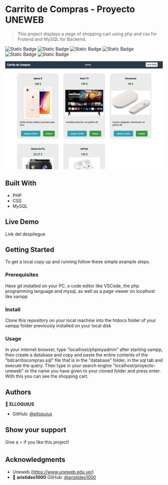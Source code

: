 # Carrito de Compras - Proyecto UNEWEB

> This project displays a page of shopping cart using php and css for Frotend and MySQL for Backend.
> 
![Static Badge](https://img.shields.io/badge/php-685dd8?style=for-the-badge&logo=php&logoColor=685dd8&logoSize=auto&labelColor=white)
![Static Badge](https://img.shields.io/badge/css-00a6ff?style=for-the-badge&logo=css&logoColor=00a6ff&logoSize=auto&labelColor=white)
![Static Badge](https://img.shields.io/badge/git-F05032?style=for-the-badge&logo=git&logoColor=F05032&logoSize=auto&labelColor=white) ![Static Badge](https://img.shields.io/badge/github-181717?style=for-the-badge&logo=github&logoColor=181717&logoSize=auto&labelColor=white) ![Static Badge](https://img.shields.io/badge/visual%20studio%20code-007ACC?style=for-the-badge&logo=visualstudiocode&logoColor=007ACC&logoSize=auto&labelColor=white) ![Static Badge](https://img.shields.io/badge/mysql-b98f00?style=for-the-badge&logo=mysql&logoColor=b98f00&logoSize=auto&labelColor=white) 

![screenshot](./carritofoto.png)

## Built With

- PHP
- CSS
- MySQL

## Live Demo

Link del despliegue

## Getting Started

To get a local copy up and running follow these simple example steps.

### Prerequisites

Have git installed on your PC, a code editor like VSCode, the php programming language and mysql, as well as a page viewer on localhost like xampp 

### Install

Clone this repository on your local machine into the htdocs folder of your xampp folder
previously installed on your local disk

### Usage

In your internet browser, type "localhost/phpmyadmin" after starting xampp, then create a database and copy and paste the entire contents of the "bdcarritocompras.sql" file that is in the "database" folder, in the sql tab and execute the query. Then type in your search engine "localhost/proyecto-uneweb" or the name you have given to your cloned folder and press enter. With this you can see the shopping cart.

## Authors

👤 **ELLOQUIUS**

- GitHub: [@elloquius](https://github.com/ELLOQUIUS)

## Show your support

Give a ⭐️ if you like this project!

## Acknowledgments

- Uneweb (https://www.uneweb.edu.ve/)
- 👤 **aristides1000**   GitHub: [@aristides1000](https://github.com/aristides1000)
